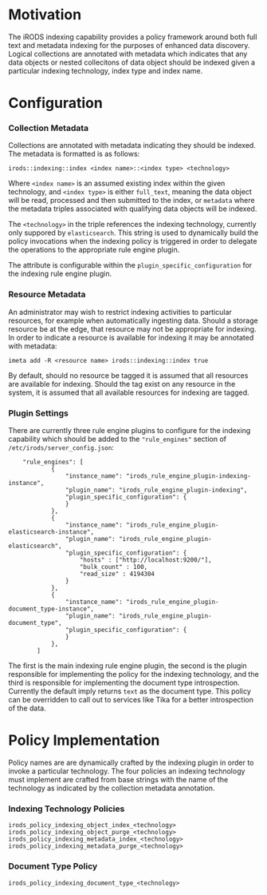 # Motivation
The iRODS indexing capability provides a policy framework around both full text and metadata indexing for the purposes of enhanced data discovery.  Logical collections are annotated with metadata which indicates that any data objects or nested collecitons of data object should be indexed given a particular indexing technology, index type and index name.

# Configuration
### Collection Metadata

Collections are annotated with metadata indicating they should be indexed.  The metadata is formatted is as follows:
```
irods::indexing::index <index name>::<index type> <technology>
```
Where `<index name>` is an assumed existing index within the given technology, and `<index type>` is either `full_text`, meaning the data object will be read, processed and then submitted to the index, or `metadata` where the metadata triples associated with qualifying data objects will be indexed.

The `<technology>` in the triple references the indexing technology, currently only suppored by `elasticsearch`.  This string is used to dynamically build the policy invocations when the indexing policy is triggered in order to delegate the operations to the appropriate rule engine plugin.

The attribute is configurable within the `plugin_specific_configuration` for the indexing rule engine plugin.

### Resource Metadata

An administrator may wish to restrict indexing activities to particular resources, for example when automatically ingesting data.  Should a storage resource be at the edge, that resource may not be appropriate for indexing.  In order to indicate a resource is available for indexing it may be annotated with metadata:
```
imeta add -R <resource name> irods::indexing::index true
```
By default, should no resource be tagged it is assumed that all resources are available for indexing.  Should the tag exist on any resource in the system, it is assumed that all available resources for indexing are tagged.

### Plugin Settings

There are currently three rule engine plugins to configure for the indexing capability which should be added to the `"rule_engines"` section of `/etc/irods/server_config.json`:

```
    "rule_engines": [
            {
                "instance_name": "irods_rule_engine_plugin-indexing-instance",
                "plugin_name": "irods_rule_engine_plugin-indexing",
                "plugin_specific_configuration": {
                }
            },
            {
                "instance_name": "irods_rule_engine_plugin-elasticsearch-instance",
                "plugin_name": "irods_rule_engine_plugin-elasticsearch",
                "plugin_specific_configuration": {
                    "hosts" : ["http://localhost:9200/"],
                    "bulk_count" : 100,
                    "read_size" : 4194304
                }
            },
            {
                "instance_name": "irods_rule_engine_plugin-document_type-instance",
                "plugin_name": "irods_rule_engine_plugin-document_type",
                "plugin_specific_configuration": {
                }
            },
        ]
```
The first is the main indexing rule engine plugin, the second is the plugin responsible for implementing the policy for the indexing technology, and the third is responsible for implementing the document type introspection.  Currently the default imply returns `text` as the document type.  This policy can be overridden to call out to services like Tika for a better introspection of the data.

# Policy Implementation

Policy names are are dynamically crafted by the indexing plugin in order to invoke a particular technology.  The four policies an indexing technology must implement are crafted from base strings with the name of the technology as indicated by the collection metadata annotation.

### Indexing Technology Policies
```
irods_policy_indexing_object_index_<technology>
irods_policy_indexing_object_purge_<technology>
irods_policy_indexing_metadata_index_<technology>
irods_policy_indexing_metadata_purge_<technology>
```

### Document Type Policy

```
irods_policy_indexing_document_type_<technology>
```
